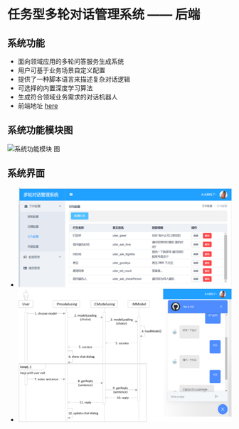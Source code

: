 # 任务型多轮对话管理系统 —— 后端
## 系统功能
- 面向领域应用的多轮问答服务生成系统
- 用户可基于业务场景自定义配置
- 提供了一种脚本语言来描述复杂对话逻辑
- 可选择的内置深度学习算法
- 生成符合领域业务需求的对话机器人
- 前端地址 [here](https://github.com/tao2years/DSWeb2)

## 系统功能模块图
![系统功能模块
图](https://github.com/tao2years/DSServer/blob/master/img/%E7%B3%BB%E7%BB%9F%E5%8A%9F%E8%83%BD%E6%A8%A1%E5%9D%97%E5%9B%BE.png)

## 系统界面
- ![行为配置](https://github.com/tao2years/DSServer/blob/master/img/%E7%B3%BB%E7%BB%9F%E7%95%8C%E9%9D%A2.png)
- ![简单对话](https://github.com/tao2years/DSServer/blob/master/img/%E5%AF%B9%E8%AF%9D%E6%B5%81%E7%A8%8B.png)
